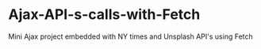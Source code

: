 # Ajax-API-s-calls-with-Fetch
Mini Ajax project embedded with NY times and Unsplash API's using Fetch 
